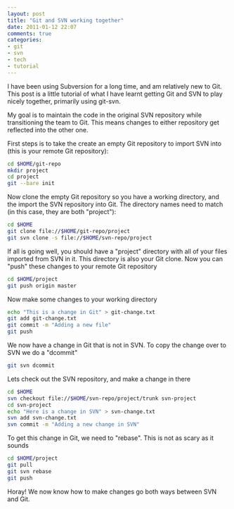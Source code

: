 ```yaml
---
layout: post
title: "Git and SVN working together"
date: 2011-01-12 22:07
comments: true
categories:
- git
- svn
- tech
- tutorial
---
```

I have been using Subversion for a long time, and am relatively new to Git. This post is a little tutorial of what I have learnt getting Git and SVN to play nicely together, primarily using git-svn.

My goal is to maintain the code in the original SVN repository while transitioning the team to Git. This means changes to either repository get reflected into the other one.

First steps is to take the create an empty Git repository to import SVN into (this is your remote Git repository):

``` bash
cd $HOME/git-repo
mkdir project
cd project
git --bare init
```

Now clone the empty Git repository so you have a working directory, and the import the SVN repository into Git. The directory names need to match (in this case, they are both "project"):

``` bash
cd $HOME
git clone file://$HOME/git-repo/project
git svn clone -s file://$HOME/svn-repo/project
```

If all is going well, you should have a "project" directory with all of your files imported from SVN in it. This directory is also your Git clone. Now you can "push" these changes to your remote Git repository

``` bash
cd $HOME/project
git push origin master
```

Now make some changes to your working directory

``` bash
echo "This is a change in Git" > git-change.txt
git add git-change.txt
git commit -m "Adding a new file"
git push
```

We now have a change in Git that is not in SVN. To copy the change over to SVN we do a "dcommit"

``` bash
git svn dcommit
```

Lets check out the SVN repository, and make a change in there

``` bash
cd $HOME
svn checkout file://$HOME/svn-repo/project/trunk svn-project
cd svn-project
echo "Here is a change in SVN" > svn-change.txt
svn add svn-change.txt
svn commit -m "Adding a new change in SVN"
```

To get this change in Git, we need to "rebase". This is not as scary as it sounds

``` bash
cd $HOME/project
git pull
git svn rebase
git push
```

Horay! We now know how to make changes go both ways between SVN and Git.